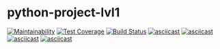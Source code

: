 # python-project-lvl1
[![Maintainability](https://api.codeclimate.com/v1/badges/a99a88d28ad37a79dbf6/maintainability)](https://codeclimate.com/github/codeclimate/codeclimate/maintainability)
[![Test Coverage](https://api.codeclimate.com/v1/badges/a99a88d28ad37a79dbf6/test_coverage)](https://codeclimate.com/github/codeclimate/codeclimate/test_coverage)
[![Build Status](https://travis-ci.com/alekorn/python-project-lvl1.svg?branch=master)](https://travis-ci.com/alekorn/python-project-lvl1)
[![asciicast](https://asciinema.org/a/pMa67NQLXV9gNQOdAZXl0r9pz.svg)](https://asciinema.org/a/pMa67NQLXV9gNQOdAZXl0r9pz)
[![asciicast](https://asciinema.org/a/7q2phdgtDvNZlyqjeWVollejE.svg)](https://asciinema.org/a/7q2phdgtDvNZlyqjeWVollejE)
[![asciicast](https://asciinema.org/a/6I968Z4X2lR97lSOTD3ZytB2L.svg)](https://asciinema.org/a/6I968Z4X2lR97lSOTD3ZytB2L)
[![asciicast](https://asciinema.org/a/mnHGMnam2UCAfJMbKtgMggukv.svg)](https://asciinema.org/a/mnHGMnam2UCAfJMbKtgMggukv)
